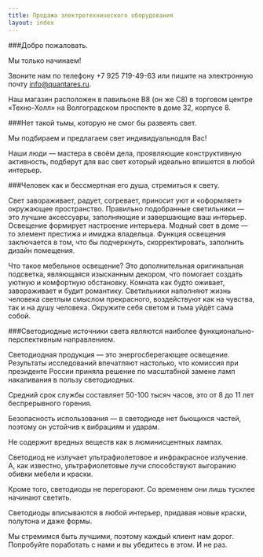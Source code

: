 ```yaml
---
title: Продажа электротехнического оборудования
layout: index
---
```

###Добро пожаловать.

Мы только начинаем!

Звоните нам по телефону +7 925 719-49-63 или пишите на электронную почту [info@quantares.ru](mailto:info@quantares.ru).

Наш магазин расположен в павильоне B8 (он же C8) в торговом центре «Техно-Холл» на Волгоградском проспекте в доме 32, корпусе 8.

###Нет такой тьмы, которую не смог бы развеять свет.

Мы подбираем и предлагаем свет индивидуальнодля Вас!

Наши люди — мастера в своём дела, проявляющие конструктивную активность, подберут для вас свет который идеально впишется в любой интерьер.

###Человек как и бессмертная его душа, стремиться к свету.

Свет завораживает, радует, согревает, приносит уют и «оформляет» окружающее пространство. Правильно подобранные светильники — это лучшие аксессуары, заполняющие и завершающие ваш интерьер. Освещение формирует настроение интерьера. Модный свет в доме — то элемент престижа и имиджа владельца. Функция освещения заключается в том, что бы подчеркнуть, скорректировать, заполнить дизайн помещения.

Что такое мебельное освещение? Это дополнительная оригинальная подсветка, являющаяся изысканным декором, что помогает создать уютную и комфортную обстановку. Комната как будто оживает, завораживает и будит романтику. Светильники наполняют жизнь человека светлым смыслом прекрасного, воздействуют как на чувства, так и на душу человека. Окружите себя светом и тьма уйдёт сама собой.

###Светодиодные источники света являются наиболее функционально-перспективным направлением.

Светодиодная продукция — это энергосберегающее освещение. Результаты исследований впечатляют настолько, что комиссия при президенте России приняла решение по масштабной замене ламп накаливания в пользу светодиодных.

Средний срок службы составляет 50-100 тысяч часов, это от 8 до 11 лет беспрерывного горения.

Безопасность использования — в светодиоде нет бьющихся частей, поэтому он устойчив к вибрациям и ударам.

Не содержит вредных веществ как в люминисцентных лампах.

Светодиод не излучает ультрафиолетовое и инфракрасное излучение. А, как известно, ультрафиолетовые лучи способствуют выгоранию обивки мебели и краски.

Кроме того, светодиоды не перегорают. Со временем они лишь тусклее начинают светить.

Светодиоды вписываются в любой интерьер, придавая новые краски, полутона и даже формы.

Мы стремимся быть лучшими, поэтому каждый клиент нам дорог. Попробуйте поработать с нами и вы убедитесь в этом. И не раз. 
